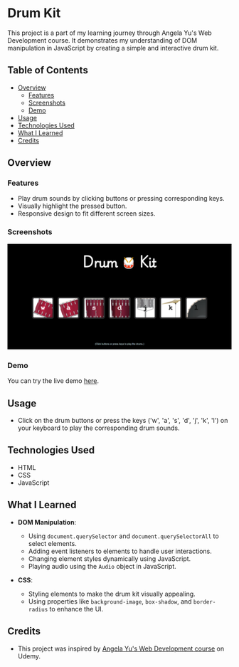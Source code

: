 # Drum Kit

This project is a part of my learning journey through Angela Yu's Web Development course. It demonstrates my understanding of DOM manipulation in JavaScript by creating a simple and interactive drum kit. 

## Table of Contents

- [Overview](#overview)
  - [Features](#features)
  - [Screenshots](#screenshots)
  - [Demo](#demo)
- [Usage](#usage)
- [Technologies Used](#technologies-used)
- [What I Learned](#what-i-learned)
- [Credits](#credits)

## Overview

### Features

- Play drum sounds by clicking buttons or pressing corresponding keys.
- Visually highlight the pressed button.
- Responsive design to fit different screen sizes.

### Screenshots

![Screenshot](./images/screenshot.png)

### Demo

You can try the live demo [here](https://akansha82.github.io/drum-kit/).

## Usage

- Click on the drum buttons or press the keys ('w', 'a', 's', 'd', 'j', 'k', 'l') on your keyboard to play the corresponding drum sounds.

## Technologies Used

- HTML
- CSS
- JavaScript

## What I Learned

- **DOM Manipulation**: 
  - Using `document.querySelector` and `document.querySelectorAll` to select elements.
  - Adding event listeners to elements to handle user interactions.
  - Changing element styles dynamically using JavaScript.
  - Playing audio using the `Audio` object in JavaScript.

- **CSS**:
  - Styling elements to make the drum kit visually appealing.
  - Using properties like `background-image`, `box-shadow`, and `border-radius` to enhance the UI.

## Credits

- This project was inspired by [Angela Yu's Web Development course](https://www.udemy.com/course/the-complete-web-development-bootcamp/) on Udemy.

